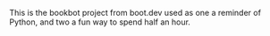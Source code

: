 This is the bookbot project from boot.dev used as one a reminder of Python, and two a fun way to spend half an hour.
